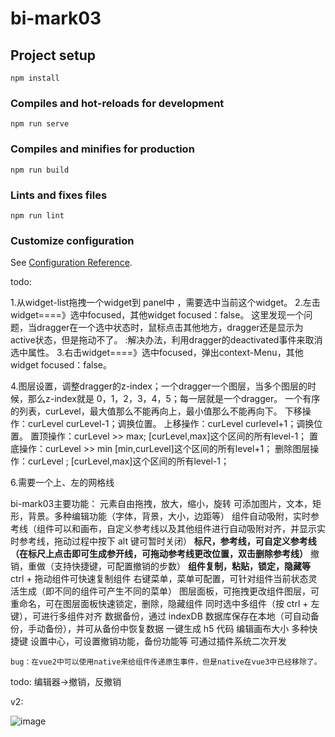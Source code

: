 # bi-mark03

## Project setup
```
npm install
```

### Compiles and hot-reloads for development
```
npm run serve
```

### Compiles and minifies for production
```
npm run build
```

### Lints and fixes files
```
npm run lint
```

### Customize configuration
See [Configuration Reference](https://cli.vuejs.org/config/).


todo:

1.从widget-list拖拽一个widget到 panel中 ，需要选中当前这个widget。
2.左击widget====》选中focused，其他widget focused：false。 
    这里发现一个问题，当dragger在一个选中状态时，鼠标点击其他地方，dragger还是显示为active状态，但是拖动不了。
    :解决办法，利用dragger的deactivated事件来取消选中属性。
3.右击widget====》选中focused，弹出context-Menu，其他widget focused：false。

4.图层设置，调整dragger的z-index；一个dragger一个图层，当多个图层的时候，那么z-index就是 0，1，2，3，4，5；每一层就是一个dragger。
 一个有序的列表，curLevel，最大值那么不能再向上，最小值那么不能再向下。
 下移操作：curLevel curLevel-1；调换位置。 上移操作：curLevel curlevel+1；调换位置。
 置顶操作：curLevel >> max; [curLevel,max]这个区间的所有level-1； 置底操作：curLevel >> min [min,curLevel]这个区间的所有level+1；
 删除图层操作：curLevel ; [curLevel,max]这个区间的所有level-1；

6.需要一个上、左的网格线

 


bi-mark03主要功能：
    元素自由拖拽，放大，缩小，旋转
    可添加图片，文本，矩形，背景。多种编辑功能（字体，背景，大小，边距等）
    组件自动吸附，实时参考线（组件可以和画布，自定义参考线以及其他组件进行自动吸附对齐，并显示实时参考线，拖动过程中按下 alt 键可暂时关闭）
    **标尺，参考线，可自定义参考线（在标尺上点击即可生成参开线，可拖动参考线更改位置，双击删除参考线）**
    撤销，重做（支持快捷键，可配置撤销的步数）
    **组件复制，粘贴，锁定，隐藏等**
    ctrl + 拖动组件可快速复制组件
    右键菜单，菜单可配置，可针对组件当前状态灵活生成（即不同的组件可产生不同的菜单）
    图层面板，可拖拽更改组件图层，可重命名，可在图层面板快速锁定，删除，隐藏组件
    同时选中多组件（按 ctrl + 左键），可进行多组件对齐
    数据备份，通过 indexDB 数据库保存在本地（可自动备份，手动备份），并可从备份中恢复数据
    一键生成 h5 代码
    编辑画布大小
    多种快捷键
    设置中心，可设置撤销功能，备份功能等
    可通过插件系统二次开发





    bug：在vue2中可以使用native来给组件传递原生事件，但是native在vue3中已经移除了。

todo:
  编辑器->撤销，反撤销

v2:

![image](https://cdn.staticaly.com/gh/hbkgoing/blog_imgs@master/20210423/image.7imjcc4tk440.webp)
 





    
